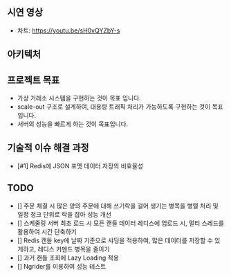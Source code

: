 ## 시연 영상
- 차트: https://youtu.be/sH0vQYZbY-s

## 아키텍처

## 프로젝트 목표
- 가상 거래소 시스템을 구현하는 것이 목표 입니다.
- scale-out 구조로 설계하여, 대용량 트래픽 처리가 가능하도록 구현하는 것이 목표입니다.
- 서버의 성능을 빠르게 하는 것이 목표입니다.

## 기술적 이슈 해결 과정
- [#1] Redis에 JSON 포멧 데이터 저장의 비효율성

## TODO
- [] 주문 체결 시 많은 양의 주문에 대해 쓰기락을 걸어 생기는 병목을 병렬 처리 및 일정 청크 단위로 락을 잡아 성능 개선
- [] 스케줄링 서버 최초 로드 시 모든 캔들 데이터 레디스에 업로드 시, 멀티 스레드를 활용하여 시간 단축하기
- [] Redis 캔들 key에 날짜 기준으로 샤딩을 적용하여, 많은 데이터를 저장할 수 있게하고, 레디스 커멘드 병목을 줄이기
- [] 과거 캔들 조회에 Lazy Loading 적용
- [] Ngrider를 이용하여 성능 테스트

